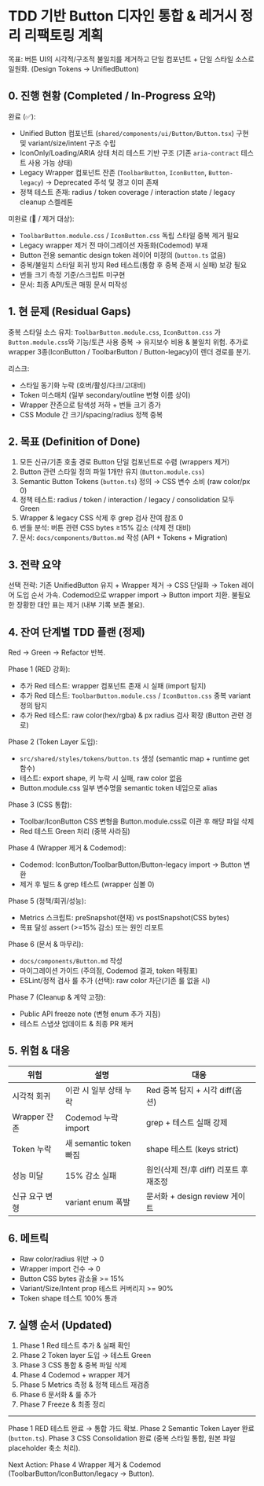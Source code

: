 # TDD 기반 Button 디자인 통합 & 레거시 정리 리팩토링 계획

목표: 버튼 UI의 시각적/구조적 불일치를 제거하고 단일 컴포넌트 + 단일 스타일
소스로 일원화. (Design Tokens → UnifiedButton)

## 0. 진행 현황 (Completed / In-Progress 요약)

완료 (✅):

- Unified Button 컴포넌트 (`shared/components/ui/Button/Button.tsx`) 구현 및
  variant/size/intent 구조 수립
- IconOnly/Loading/ARIA 상태 처리 테스트 기반 구조 (기존 `aria-contract` 테스트
  사용 가능 상태)
- Legacy Wrapper 컴포넌트 잔존 (`ToolbarButton`, `IconButton`, `Button-legacy`)
  → Deprecated 주석 및 경고 이미 존재
- 정책 테스트 존재: radius / token coverage / interaction state / legacy cleanup
  스켈레톤

미완료 (🚧 / 제거 대상):

- `ToolbarButton.module.css` / `IconButton.css` 독립 스타일 중복 제거 필요
- Legacy wrapper 제거 전 마이그레이션 자동화(Codemod) 부재
- Button 전용 semantic design token 레이어 미정의 (`button.ts` 없음)
- 중복/불일치 스타일 회귀 방지 Red 테스트(통합 후 중복 존재 시 실패) 보강 필요
- 번들 크기 측정 기준/스크립트 미구현
- 문서: 최종 API/토큰 매핑 문서 미작성

## 1. 현 문제 (Residual Gaps)

중복 스타일 소스 유지: `ToolbarButton.module.css`, `IconButton.css` 가
`Button.module.css`와 기능/토큰 사용 중복 → 유지보수 비용 & 불일치 위험. 추가로
wrapper 3종(IconButton / ToolbarButton / Button-legacy)이 렌더 경로를 분기.

리스크:

- 스타일 동기화 누락 (호버/활성/다크/고대비)
- Token 미스매치 (일부 secondary/outline 변형 이름 상이)
- Wrapper 잔존으로 탐색성 저하 + 번들 크기 증가
- CSS Module 간 크기/spacing/radius 정책 중복

## 2. 목표 (Definition of Done)

1. 모든 신규/기존 호출 경로 Button 단일 컴포넌트로 수렴 (wrappers 제거)
2. Button 관련 스타일 정의 파일 1개만 유지 (`Button.module.css`)
3. Semantic Button Tokens (`button.ts`) 정의 → CSS 변수 소비 (raw color/px 0)
4. 정책 테스트: radius / token / interaction / legacy / consolidation 모두 Green
5. Wrapper & legacy CSS 삭제 후 grep 검사 잔여 참조 0
6. 번들 분석: 버튼 관련 CSS bytes ≥15% 감소 (삭제 전 대비)
7. 문서: `docs/components/Button.md` 작성 (API + Tokens + Migration)

## 3. 전략 요약

선택 전략: 기존 UnifiedButton 유지 + Wrapper 제거 → CSS 단일화 → Token 레이어
도입 순서 가속. Codemod으로 wrapper import → Button import 치환. 불필요한 장황한
대안 표는 제거 (내부 기록 보존 불요).

## 4. 잔여 단계별 TDD 플랜 (정제)

Red → Green → Refactor 반복.

Phase 1 (RED 강화):

- 추가 Red 테스트: wrapper 컴포넌트 존재 시 실패 (import 탐지)
- 추가 Red 테스트: `ToolbarButton.module.css` / `IconButton.css` 중복 variant
  정의 탐지
- 추가 Red 테스트: raw color(hex/rgba) & px radius 검사 확장 (Button 관련 경로)

Phase 2 (Token Layer 도입):

- `src/shared/styles/tokens/button.ts` 생성 (semantic map + runtime get 함수)
- 테스트: export shape, 키 누락 시 실패, raw color 없음
- Button.module.css 일부 변수명을 semantic token 네임으로 alias

Phase 3 (CSS 통합):

- Toolbar/IconButton CSS 변형을 Button.module.css로 이관 후 해당 파일 삭제
- Red 테스트 Green 처리 (중복 사라짐)

Phase 4 (Wrapper 제거 & Codemod):

- Codemod: IconButton/ToolbarButton/Button-legacy import → Button 변환
- 제거 후 빌드 & grep 테스트 (wrapper 심볼 0)

Phase 5 (정책/회귀/성능):

- Metrics 스크립트: preSnapshot(현재) vs postSnapshot(CSS bytes)
- 목표 달성 assert (>=15% 감소) 또는 원인 리포트

Phase 6 (문서 & 마무리):

- `docs/components/Button.md` 작성
- 마이그레이션 가이드 (주의점, Codemod 결과, token 매핑표)
- ESLint/정적 검사 룰 추가 (선택): raw color 차단(기존 룰 없을 시)

Phase 7 (Cleanup & 계약 고정):

- Public API freeze note (변형 enum 추가 지침)
- 테스트 스냅샷 업데이트 & 최종 PR 체커

## 5. 위험 & 대응

| 위험           | 설명                   | 대응                                   |
| -------------- | ---------------------- | -------------------------------------- |
| 시각적 회귀    | 이관 시 일부 상태 누락 | Red 중복 탐지 + 시각 diff(옵션)        |
| Wrapper 잔존   | Codemod 누락 import    | grep + 테스트 실패 강제                |
| Token 누락     | 새 semantic token 빠짐 | shape 테스트 (keys strict)             |
| 성능 미달      | 15% 감소 실패          | 원인(삭제 전/후 diff) 리포트 후 재조정 |
| 신규 요구 변형 | variant enum 폭발      | 문서화 + design review 게이트          |

## 6. 메트릭

- Raw color/radius 위반 → 0
- Wrapper import 건수 → 0
- Button CSS bytes 감소율 >= 15%
- Variant/Size/Intent prop 테스트 커버리지 >= 90%
- Token shape 테스트 100% 통과

## 7. 실행 순서 (Updated)

1. Phase 1 Red 테스트 추가 & 실패 확인
2. Phase 2 Token layer 도입 → 테스트 Green
3. Phase 3 CSS 통합 & 중복 파일 삭제
4. Phase 4 Codemod + wrapper 제거
5. Phase 5 Metrics 측정 & 정책 테스트 재검증
6. Phase 6 문서화 & 룰 추가
7. Phase 7 Freeze & 최종 정리

---

Phase 1 RED 테스트 완료 → 통합 가드 확보. Phase 2 Semantic Token Layer 완료
(`button.ts`). Phase 3 CSS Consolidation 완료 (중복 스타일 통합, 원본 파일
placeholder 축소 처리).

Next Action: Phase 4 Wrapper 제거 & Codemod (ToolbarButton/IconButton/legacy →
Button).
